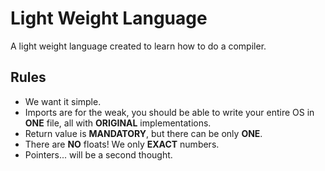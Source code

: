 # Light Weight Language

A light weight language created to learn how to do a compiler.

## Rules
* We want it simple.
* Imports are for the weak, you should be able to write your entire OS in **ONE** file, all with **ORIGINAL** implementations.
* Return value is **MANDATORY**, but there can be only **ONE**.
* There are **NO** floats! We only **EXACT** numbers.
* Pointers... will be a second thought.